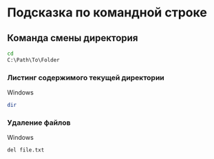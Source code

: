 # Подсказка по командной строке

## Команда смены директория

```sh
cd
C:\Path\To\Folder
```

### Листинг содержимого текущей директории
Windows
```sh
dir
```


### Удаление файлов

Windows
```sh
del file.txt
```